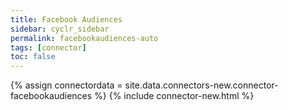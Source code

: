 ```yaml
---
title: Facebook Audiences
sidebar: cyclr_sidebar
permalink: facebookaudiences-auto
tags: [connector]
toc: false
---
```

{% assign connectordata = site.data.connectors-new.connector-facebookaudiences %}
{% include connector-new.html %}	